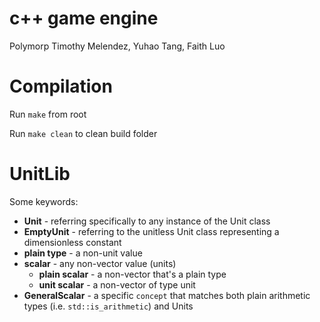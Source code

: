 # c++ game engine
Polymorp
Timothy Melendez, Yuhao Tang, Faith Luo

# Compilation

Run `make` from root

Run `make clean` to clean build folder

# UnitLib

Some keywords:
- **Unit** - referring specifically to any instance of the Unit class
- **EmptyUnit** - referring to the unitless Unit class representing a dimensionless constant
- **plain type** - a non-unit value
- **scalar** - any non-vector value (units)
  - **plain scalar** - a non-vector that's a plain type
  - **unit scalar** - a non-vector of type unit
- **GeneralScalar** - a specific `concept` that matches both plain arithmetic types (i.e. `std::is_arithmetic`) and Units
